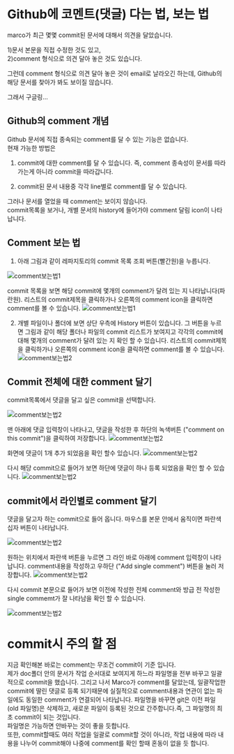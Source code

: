 # Github에 코멘트(댓글) 다는 법, 보는 법

marco가 최근 몇몇 commit된 문서에 대해서 의견을 달았습니다.

1)문서 본문을 직접 수정한 것도 있고,  
2)comment 형식으로 의견 달아 놓은 것도 있습니다.

그런데 comment 형식으로 의견 달아 놓은 것이 email로 날라오긴 하는데, Github의 해당 문서를 찾아가 봐도 보이질 않습니다.

그래서 구글링...

## Github의 comment 개념

Github 문서에 직접 종속되는 comment를 달 수 있는 기능은 없습니다.  
현재 가능한 방법은

1. commit에 대한 comment를 달 수 있습니다. 즉, comment 종속성이 문서를 따라가는게 아니라 commit을 따라갑니다.

2. commit된 문서 내용중 각각 line별로 comment를 달 수 있습니다.

그러나 문서를 열었을 때 comment는 보이지 않습니다.  
commit목록을 보거나, 개별 문서의 history에 들어가야 comment 달림 icon이 나타납니다.

## Comment 보는 법

1. 아래 그림과 같이 레파지토리의 commit 목록 조회 버튼(빨간원)을 누릅니다.

![comment보는법1](images/git/git_comment2.png)

commit 목록을 보면 해당 commit에 몇개의 comment가 달려 있는 지 나타납니다(파란원). 리스트의 commit제목을 클릭하가나 오른쪽의 comment icon을 클릭하면 comment를 볼 수 있습니다.
![comment보는법1](images/git/git_comment3.png)

2. 개별 파일이나 폴더에 보면 상단 우측에 History 버튼이 있습니다.
   그 버튼을 누르면 그림과 같이 해당 폴더나 파일의 commit 리스트가 보여지고 각각의 commit에 대해 몇개의 comment가 달려 있는 지 확인 할 수 있습니다. 리스트의 commit제목을 클릭하가나 오른쪽의 comment icon을 클릭하면 comment를 볼 수 있습니다.
   ![comment보는법2](images/git/git_comment1.png)

## Commit 전체에 대한 comment 달기

commit목록에서 댓글을 달고 싶은 commit을 선택합니다.

![comment보는법2](images/git/git_comment4.png)

맨 아래에 댓글 입력창이 나타나고,
댓글을 작성한 후 하단의 녹색버튼 ("comment on this commit")을 클릭하여 저장합니다.
![comment보는법2](images/git/git_comment5.png)

화면에 댓글이 1개 추가 되었음을 확인 할수 있습니다.
![comment보는법2](images/git/git_comment6.png)

다시 해당 commit으로 들어가 보면 하단에 댓글이 하나 등록 되었음을 확인 할 수 있습니다.
![comment보는법2](images/git/git_comment7.png)

## commit에서 라인별로 comment 달기

댓글을 달고자 하는 commit으로 들어 옵니다.
마우스를 본문 안에서 움직이면 파란색 십자 버튼이 나타납니다.

![comment보는법2](images/git/git_comment8.png)

원하는 위치에서 파란색 버튼을 누르면 그 라인 바로 아래에 comment 입력창이 나타납니다.
comment내용을 작성하고 우하단 ("Add single comment") 버튼을 눌러 저장합니다.
![comment보는법2](images/git/git_comment9.png)

다시 commit 본문으로 들어가 보면 이전에 작성한 전체 comment와 방급 전 작성한 single commemt가 잘 나타남을 확인 할 수 있습니다.

![comment보는법2](images/git/git_comment10.png)

# commit시 주의 할 점

지금 확인해본 바로는 comment는 무조건 commit이 기준 입니다.  
제가 doc폴더 안의 문서가 작업 순서대로 보여지게 하느라 파일명을 전부 바꾸고 일괄적으로 commit을 했습니다.
그리고 나서 Marco가 comment를 달았는데, 일괄작업한 commit에 딸린 댓글로 등록 되기때문에 실질적으로 comment내용과 연관이 없는 파일에도 동일한 comment가 연결되어 나타납니다.
파일명을 바꾸면 git은 이전 파일(old 파일명)은 삭제하고, 새로운 파일이 등록된 것으로 간주합니다.즉, 그 파일명의 최초 commit이 되는 것입니다.  
파일명은 가능하면 안바꾸는 것이 좋을 듯합니다.  
또한, commit할때도 여러 작업을 일괄로 commit할 것이 아니라, 작업 내용에 따라 내용을 나누어 commit해야 나중에 comment를 확인 할때 혼동이 없을 듯 합니다.
